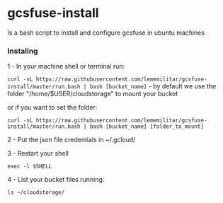 # gcsfuse-install

Is a bash script to install and configure gcsfuse in ubuntu machines

### Instaling

1 - In your machine shell or terminal run:

`curl -sL https://raw.githubusercontent.com/lememilitar/gcsfuse-install/master/run.bash | bash [bucket_name]` - 
by default we use the folder "/home/$USER/cloudstorage" to mount your bucket

or if you want to set the folder:

`curl -sL https://raw.githubusercontent.com/lememilitar/gcsfuse-install/master/run.bash | bash [bucket_name] [folder_to_mount]`

2 - Put the json file credentials in ~/.gcloud/ 

3 - Restart your shell

`exec -l $SHELL`

4 - List your bucket files running:

`ls ~/cloudstorage/`
